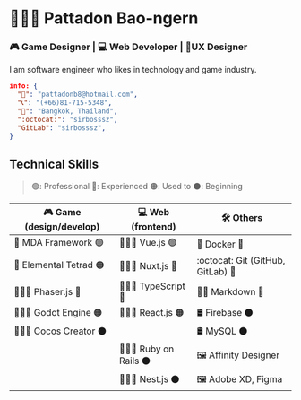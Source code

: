 # 👨🏼‍💻 Pattadon Bao-ngern

<!-- select_only_one_profession -->

### 🎮 Game Designer | 💻 Web Developer | 📐UX Designer

<!-- Personal information -->

I am software engineer who likes in technology and game industry.

```json
info: {
  "📧": "pattadonb8@hotmail.com",
  "📞": "(+66)81-715-5348",
  "📍": "Bangkok, Thailand",
  ":octocat:": "sirbosssz",
  "GitLab": "sirbosssz",
}
```

## Technical Skills

> 🟢: Professional 🔵: Experienced 🟠: Used to ⚫: Beginning
<table>
  <thead>
    <tr>
      <th>🎮 Game (design/develop)</th>
      <th>💻 Web (frontend)</th>
      <th>🛠 Others</th>
    </tr>
  </thead>
  <tbody>
    <tr>
      <td>📝 MDA Framework 🟢</td>
      <td>👨🏼‍💻 Vue.js 🟢</td>
      <td>🐳 Docker 🔵</td>
    </tr>
    <tr>
      <td>📝 Elemental Tetrad 🟠</td>
      <td>👨🏼‍💻 Nuxt.js 🔵</td>
      <td>:octocat: Git (GitHub, GitLab) 🔵</td>
    </tr>
    <tr>
      <td>👨🏼‍💻 Phaser.js 🔵</td>
      <td>👨🏼‍💻 TypeScript 🔵</td>
      <td>✍🏼 Markdown 🔵</td>
    </tr>
    <tr>
      <td>👨🏼‍💻 Godot Engine 🟠</td>
      <td>👨🏼‍💻 React.js 🟠</td>
      <td>🛢 Firebase ⚫</td>
    </tr>
    <tr>
      <td colspan="2">👨🏼‍💻 Cocos Creator ⚫</td>
      <td>🛢 MySQL ⚫</td>
    </tr>
    <tr>
      <td></td>
      <td>👨🏼‍💻 Ruby on Rails ⚫</td>
      <td>🖼 Affinity Designer</td>
    </tr>
    <tr>
      <td></td>
      <td>👨🏼‍💻 Nest.js ⚫</td>
      <td>🖼 Adobe XD, Figma</td>
    </tr>
  </tbody>
</table>